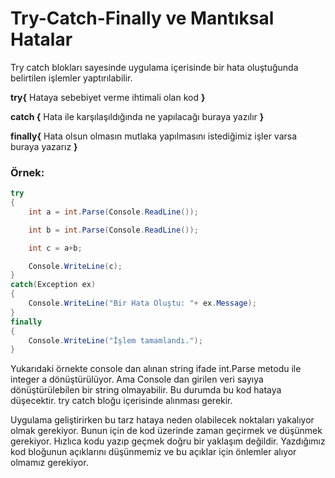 # Try-Catch-Finally ve Mantıksal Hatalar
Try catch blokları sayesinde uygulama içerisinde bir hata oluştuğunda belirtilen işlemler yaptırılabilir.

**try{** Hataya sebebiyet verme ihtimali olan kod **}**

**catch {** Hata ile karşılaşıldığında ne yapılacağı buraya yazılır **}**

**finally{** Hata olsun olmasın mutlaka yapılmasını istediğimiz işler varsa buraya yazarız **}**

### Örnek:
``` csharp
try
{
    int a = int.Parse(Console.ReadLine());

    int b = int.Parse(Console.ReadLine());

    int c = a+b;

    Console.WriteLine(c);
}
catch(Exception ex)
{
    Console.WriteLine("Bir Hata Oluştu: "+ ex.Message);
}
finally
{
    Console.WriteLine("İşlem tamamlandı.");
}
```
Yukarıdaki örnekte console dan alınan string ifade int.Parse metodu ile integer a dönüştürülüyor. Ama Console dan girilen veri sayıya dönüştürülebilen bir string olmayabilir. Bu durumda bu kod hataya düşecektir. try catch bloğu içerisinde alınması gerekir.

Uygulama geliştirirken bu tarz hataya neden olabilecek noktaları yakalıyor olmak gerekiyor. Bunun için de kod üzerinde zaman geçirmek ve düşünmek gerekiyor. Hızlıca kodu yazıp geçmek doğru bir yaklaşım değildir. Yazdığımız kod bloğunun açıklarını düşünmemiz ve bu açıklar için önlemler alıyor olmamız gerekiyor.

